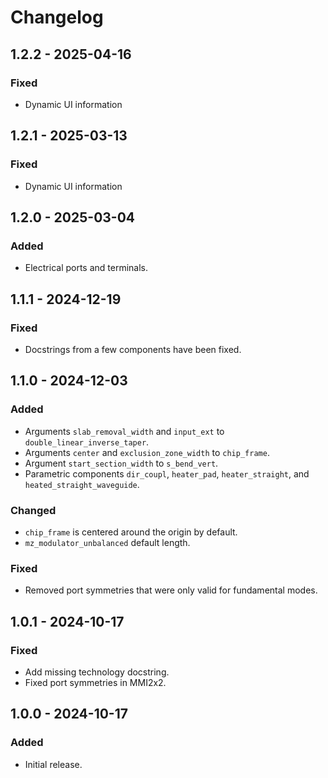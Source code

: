 # Changelog

## 1.2.2 - 2025-04-16

### Fixed
- Dynamic UI information


## 1.2.1 - 2025-03-13

### Fixed
- Dynamic UI information


## 1.2.0 - 2025-03-04

### Added
- Electrical ports and terminals.


## 1.1.1 - 2024-12-19

### Fixed
- Docstrings from a few components have been fixed.


## 1.1.0 - 2024-12-03

### Added
- Arguments `slab_removal_width` and `input_ext` to `double_linear_inverse_taper`.
- Arguments `center` and `exclusion_zone_width` to `chip_frame`.
- Argument `start_section_width` to `s_bend_vert`.
- Parametric components `dir_coupl`, `heater_pad`, `heater_straight`, and `heated_straight_waveguide`.

### Changed
- `chip_frame` is centered around the origin by default.
- `mz_modulator_unbalanced` default length.

### Fixed
- Removed port symmetries that were only valid for fundamental modes.


## 1.0.1 - 2024-10-17

### Fixed
- Add missing technology docstring.
- Fixed port symmetries in MMI2x2.


## 1.0.0 - 2024-10-17

### Added
- Initial release.

